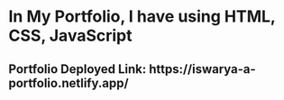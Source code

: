 <h1>In My Portfolio, I have using HTML, CSS, JavaScript </h1>

<h2>Portfolio Deployed Link: https://iswarya-a-portfolio.netlify.app/ </h2>
